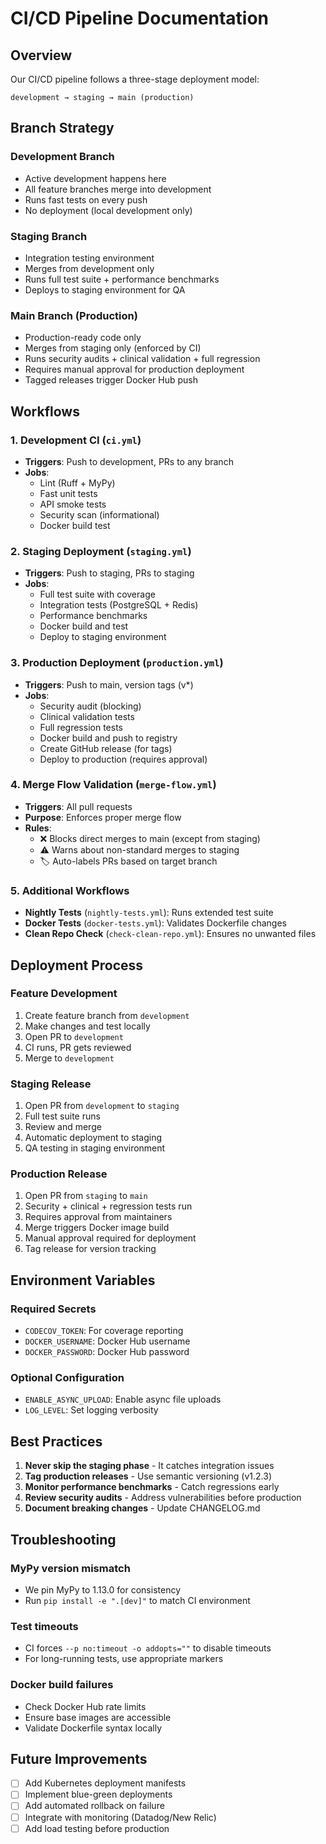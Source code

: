 # CI/CD Pipeline Documentation

## Overview

Our CI/CD pipeline follows a three-stage deployment model:

```
development → staging → main (production)
```

## Branch Strategy

### Development Branch
- Active development happens here
- All feature branches merge into development
- Runs fast tests on every push
- No deployment (local development only)

### Staging Branch
- Integration testing environment
- Merges from development only
- Runs full test suite + performance benchmarks
- Deploys to staging environment for QA

### Main Branch (Production)
- Production-ready code only
- Merges from staging only (enforced by CI)
- Runs security audits + clinical validation + full regression
- Requires manual approval for production deployment
- Tagged releases trigger Docker Hub push

## Workflows

### 1. Development CI (`ci.yml`)
- **Triggers**: Push to development, PRs to any branch
- **Jobs**:
  - Lint (Ruff + MyPy)
  - Fast unit tests
  - API smoke tests
  - Security scan (informational)
  - Docker build test

### 2. Staging Deployment (`staging.yml`)
- **Triggers**: Push to staging, PRs to staging
- **Jobs**:
  - Full test suite with coverage
  - Integration tests (PostgreSQL + Redis)
  - Performance benchmarks
  - Docker build and test
  - Deploy to staging environment

### 3. Production Deployment (`production.yml`)
- **Triggers**: Push to main, version tags (v*)
- **Jobs**:
  - Security audit (blocking)
  - Clinical validation tests
  - Full regression tests
  - Docker build and push to registry
  - Create GitHub release (for tags)
  - Deploy to production (requires approval)

### 4. Merge Flow Validation (`merge-flow.yml`)
- **Triggers**: All pull requests
- **Purpose**: Enforces proper merge flow
- **Rules**:
  - ❌ Blocks direct merges to main (except from staging)
  - ⚠️  Warns about non-standard merges to staging
  - 🏷️  Auto-labels PRs based on target branch

### 5. Additional Workflows
- **Nightly Tests** (`nightly-tests.yml`): Runs extended test suite
- **Docker Tests** (`docker-tests.yml`): Validates Dockerfile changes
- **Clean Repo Check** (`check-clean-repo.yml`): Ensures no unwanted files

## Deployment Process

### Feature Development
1. Create feature branch from `development`
2. Make changes and test locally
3. Open PR to `development`
4. CI runs, PR gets reviewed
5. Merge to `development`

### Staging Release
1. Open PR from `development` to `staging`
2. Full test suite runs
3. Review and merge
4. Automatic deployment to staging
5. QA testing in staging environment

### Production Release
1. Open PR from `staging` to `main`
2. Security + clinical + regression tests run
3. Requires approval from maintainers
4. Merge triggers Docker image build
5. Manual approval required for deployment
6. Tag release for version tracking

## Environment Variables

### Required Secrets
- `CODECOV_TOKEN`: For coverage reporting
- `DOCKER_USERNAME`: Docker Hub username
- `DOCKER_PASSWORD`: Docker Hub password

### Optional Configuration
- `ENABLE_ASYNC_UPLOAD`: Enable async file uploads
- `LOG_LEVEL`: Set logging verbosity

## Best Practices

1. **Never skip the staging phase** - It catches integration issues
2. **Tag production releases** - Use semantic versioning (v1.2.3)
3. **Monitor performance benchmarks** - Catch regressions early
4. **Review security audits** - Address vulnerabilities before production
5. **Document breaking changes** - Update CHANGELOG.md

## Troubleshooting

### MyPy version mismatch
- We pin MyPy to 1.13.0 for consistency
- Run `pip install -e ".[dev]"` to match CI environment

### Test timeouts
- CI forces `--p no:timeout -o addopts=""` to disable timeouts
- For long-running tests, use appropriate markers

### Docker build failures
- Check Docker Hub rate limits
- Ensure base images are accessible
- Validate Dockerfile syntax locally

## Future Improvements

- [ ] Add Kubernetes deployment manifests
- [ ] Implement blue-green deployments
- [ ] Add automated rollback on failure
- [ ] Integrate with monitoring (Datadog/New Relic)
- [ ] Add load testing before production